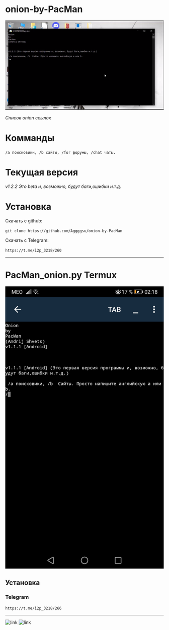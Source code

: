 # onion-by-PacMan

![link](https://github.com/Aggggsu/onion-by-PacMan/blob/main/img/%D0%A1%D0%BD%D0%B8%D0%BC%D0%BE%D0%BA%20%D1%8D%D0%BA%D1%80%D0%B0%D0%BD%D0%B0%20(91).png)

_Список onion ссылок_

# Комманды

`/a поисковики, /b сайты, /for форумы, /chat чаты.`

# Текущая версия 


_v1.2.2 Это beta и, возможно, будут баги,ошибки и.т.д._


# Установка 


Скачать с github:


`git clone https://github.com/Aggggsu/onion-by-PacMan`

Скачать с Telegram:

`https://t.me/i2p_3218/260`


--------------

# PacMan_onion.py Termux 

![link](https://github.com/Aggggsu/onion-by-PacMan/blob/main/img/Screenshot_20220119_021839_ru.iiec.pydroid3.jpg) 

## Установка 

### Telegram 

`https://t.me/i2p_3218/266`

------------

![link](https://img.shields.io/github/stars/Aggggsu/onion-by-PacMan?style=social)
![link](https://img.shields.io/github/directory-file-count/Aggggsu/onion-by-PacMan?style=social)
